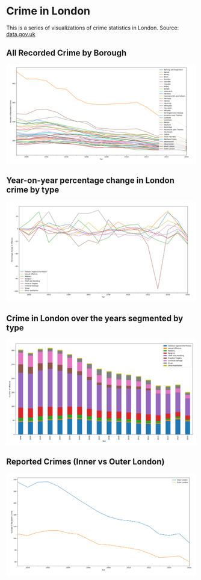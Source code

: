 # Crime in London
This is a series of visualizations of crime statistics in London. Source: [data.gov.uk](https://data.gov.uk/dataset/ad907996-e983-4c9e-abde-8755ba12a6b4/metropolitan-police-service-recorded-crime-borough-rates)

## All Recorded Crime by Borough
![Crime](https://github.com/Ravi5ingh/london-crime/blob/master/pycharm/viz/AllCrimeByBorough.PNG?raw=true)

## Year-on-year percentage change in London crime by type
![Crime](https://github.com/Ravi5ingh/london-crime/blob/master/pycharm/viz/LondonCrimeByType.PNG?raw=true)

## Crime in London over the years segmented by type
![Crime](https://github.com/Ravi5ingh/london-crime/blob/master/pycharm/viz/LondonCrimeSegments.PNG?raw=true)

## Reported Crimes (Inner vs Outer London)
![Crime](https://github.com/Ravi5ingh/london-crime/blob/master/pycharm/viz/InnerVsOuterLondon.PNG?raw=true)